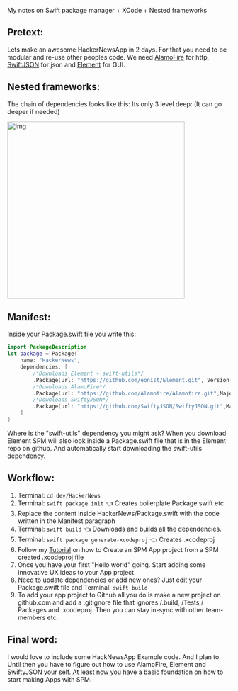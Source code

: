 My notes on Swift package manager + XCode + Nested frameworks<!--more--> 

## Pretext:
Lets make an awesome HackerNewsApp in 2 days. For that you need to be modular and re-use other peoples code. We need [AlamoFire](https://github.com/Alamofire/Alamofire)  for http, [SwiftJSON](https://github.com/SwiftyJSON/SwiftyJSON)  for json and [Element](https://github.com/eonist/Element)  for GUI. 

## Nested frameworks:
The chain of dependencies looks like this: Its only 3 level deep: (It can go deeper if needed)   

<img width="400" alt="img" src="https://dl.dropboxusercontent.com/u/2559476/hacker_news_SPM_diagram.svg">

## Manifest: 

Inside your Package.swift file you write this:  

```swift
import PackageDescription
let package = Package(
    name: "HackerNews",
	dependencies: [
		/*Downloads Element + swift-utils*/
		.Package(url: "https://github.com/eonist/Element.git", Version(0, 0, 0, prereleaseIdentifiers: ["alpha", "5"])),
		/*Downloads AlamoFire*/
		.Package(url: "https://github.com/Alamofire/Alamofire.git",MajorVersion:4,minor:3),
		/*Downloads SwiftyJSON*/
		.Package(url: "https://github.com/SwiftyJSON/SwiftyJSON.git",MajorVersion:3,minor:1)
    ]
)
```

Where is the "swift-utils" dependency you might ask? When you download Element SPM will also look inside a Package.swift file that is in the Element repo on github. And automatically start downloading the swift-utils dependency.

## Workflow:

1. Terminal: ``cd dev/HackerNews``
2. Terminal: ``swift package init`` 👈 Creates boilerplate Package.swift etc
3. Replace the content inside HackerNews/Package.swift with the code written in the Manifest paragraph
4. Terminal: ``swift build`` 👈 Downloads and builds all the dependencies. 
5. Terminal: ``swift package generate-xcodeproj`` 👈 Creates .xcodeproj
6. Follow my [Tutorial](http://stylekit.org/blog/2017/02/05/Xcode-and-spm/)  on how to Create an SPM App project from a SPM created .xcodeproj file
7. Once you have your first "Hello world" going. Start adding some innovative UX ideas to your App project. 
8. Need to update dependencies or add new ones? Just edit your Package.swift file and Terminal: ``swift build`` 
9. To add your app project to Github all you do is make a new project on github.com and add a .gitignore file that ignores /.build, /Tests,/ Packages and .xcodeproj. Then you can stay in-sync with other team-members etc. 

## Final word:  
I would love to include some HackNewsApp Example code. And I plan to. Until then you have to figure out how to use AlamoFire, Element and SwiftyJSON your self. At least now you have a basic foundation on how to start making Apps with SPM. 